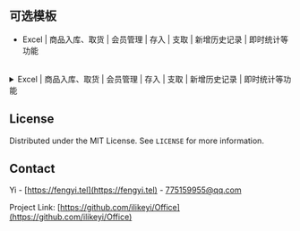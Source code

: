 <a name="readme-top"></a>
可选模板
-
 * Excel | 商品入库、取货 | 会员管理 | 存入 | 支取 | 新增历史记录 | 即时统计等功能
<br>

<details>
  <summary>Excel | 商品入库、取货 | 会员管理 | 存入 | 支取 | 新增历史记录 | 即时统计等功能</summary>

<h4><pre>首次使用和功能演示</pre></h4>

[哔哩哔哩](https://www.bilibili.com/video/BV1Mc411i7GF) | [西瓜视频](https://www.ixigua.com/7308814306693513728) | [腾讯视频](https://v.qq.com/x/page/u3531u10ns8.html) | [Youtube](https://youtu.be/tRwT80LVngY)
<br><br>

<h4><pre>先决条件</pre></h4>
<ul>默认无密码</ul>
<ul>可选使用 Office 365、Office 2024、Office 2021、Office 2009 或支持自动插入新行时继承上行公式的办公软件</ul>
<ul>启用 VBA 后：不受限制的使用所有功能</ul>
<ul>未启用 VBA 或不包含 VBA 的 Excel，将受限制，受限制的有：新增入库取货、新增会员</ul>
<ul>协作：建议您使用 OneDrive，将 Latest.xlsm 存储到网盘里，其它终端设备可直接同步操作</ul>
<ul>使用 iPad、IOS、Android 等终端，安装 Microsoft Excel 办公软件即可享受协作</ul>
<br>

<h4><pre>主要功能：</pre></h4>
<ul>商品</ul>
<ul>支持 40 项商品管理</ul>
<ul>设置可用商品后，隐藏会员详细信息、历史记录里未使用的商品</ul>
<ul>有同等价位时，你难道不会当他为同一商品吗？</ul>
<br>

<h4><pre>入库取货</pre></h4>
<ul>入库：新增后，在设置界面可查看统计</ul>
<ul>取货：盘点时冲正及快速取货，在设置界面可查看统计</ul>
<ul>  A 软件销售 666 件，B 软件销售 333，你不会添加二条取货 666、333 吗？这不就统计其它平台的数据了？</ul>
<br>

<h4><pre>会员</pre></h4>
<ul>可添加：姓氏、名字、性别、身份证号码、年龄、电话、Email、家庭住址、备注等</ul>
<ul>可选隐藏不常用的：身份证号码、年龄、Email、家庭住址等</ul>
<ul>设置新增会员添加界面：校验必填项</ul>
<ul>启用“允许新增存入”后，通过了新增会员时验证项后，将插入一条新的历史记录存入。</ul>
<ul>Ctrl+Shift + A：历史记录 - 新增，自动填寄存</ul>
<ul>Ctrl+Shift + Q：历史记录 - 新增，自动填支取</ul>
<br>

<h4><pre>员工</pre></h4>
<ul>设置员工姓名、联系电话</ul>
<ul>设置首选员工，设置后，自动填充到所有员工列表</ul>
<br>

<h4><pre>历史记录</pre></h4>
<ul>管理会员存入或支取，新增后将同步到唯一识别码里</ul>
<br>

<h4><pre>打开表</pre></h4>
<ul>重置：新增商品、入库取货、新增会员、错误信息等内容</ul>
<br>

<h4><pre>选择表</pre></h4>
<ul>自动添加热键、清除热键、清空错误列表等信息</ul>
<ul>自动填充首选员工</ul>
<br>

<h4><pre>安全</pre></h4>
<ul>新增“商品入库取货”、“新增会员”后，自动插入公式和数据校验，初始化功能。</ul>
<br>

<h4><pre>快捷键</pre></h4>
<ul>Ctrl+Shift + M：获得当前日期和时间后，插入或更新到“时间”行</ul>
<br>

<h4><pre>使用须知</pre></h4>

<ul>前往 https://github.com/ilikeyi/Office 或 https://fengyi.tel/go/storage 下载后，</ul>
<ul>1. 点击文件右键，选择属性，解除文件锁定</ul>
<ul>2. 启用编辑</ul>
<ul>3. 启用内容</ul>
<ul>4. 启用 VBA 宏功能</ul>

<p align="right">(<a href="#readme-top">返回顶部</a>)</p>
</details>


## License

Distributed under the MIT License. See `LICENSE` for more information.


## Contact

Yi - [https://fengyi.tel](https://fengyi.tel) - 775159955@qq.com

Project Link: [https://github.com/ilikeyi/Office](https://github.com/ilikeyi/Office)
